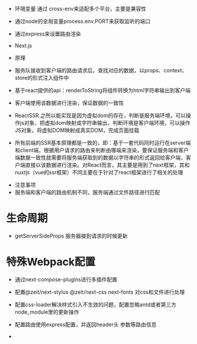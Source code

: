 * 环境变量 通过 cross-env来适配多个平台，主要是兼容性
* 通过node的全局变量process.env.PORT来获取监听的端口
* 通过express来设置路由渲染

* Next.js 
* 原理
* 服务队接收到客户端的路由请求后，查找对应的数据，以props、context、store的形式注入组件中
* 基于react提供的api：renderToString将组件转换为html字符串输出到客户端
* 客户端使用该数据进行渲染，保证数据的一致性
* ReactSSR 之所以能实现是因为虚拟dom的存在，判断是服务端环境，可以操作js对象、把虚拟dom映射成字符串输出，判断环境是客户端环境，可以操作JS对象，将虚拟DOM映射成真实DOM，完成页面挂载

- 所有前端的SSR基本原理都是一致的，即：基于一套代码同时运行在server端和client端，根据用户请求的路由来判断由哪端来渲染，要保证服务端和客户端数据一致性就需要将服务端获取到的数据以字符串的形式返回给客户端，客户端直接以该数据进行渲染。对React而言，其主要是用到了next框架，其和nuxtjs（vue的ssr框架）不同主要在于针对了react框架进行了相关的处理

* 注意事项
* 服务端和客户端的路由机制不同，服务端通过文件路径进行匹配

# 生命周期
* getServerSideProps 服务器接到请求的时候更新


# 特殊Webpack配置
* 通过next-compose-plugins进行多插件配置  
* 配置@zeit/next-stylus @zeit/next-css next-fonts 对css和文件进行处理
* 配置css-loader解决样式引入不生效的问题，配置忽略antd或者第三方node_module里的更新操作

* 配置路由使用express配置，并返回header头 参数等路由信息



* 